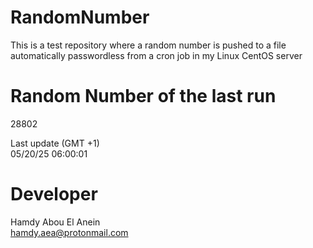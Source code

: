 # RandomNumber    
This is a test repository where a random number is pushed to a file automatically passwordless from a cron job in my Linux CentOS server    
# Random Number of the last run   
28802
      
Last update (GMT +1)    
05/20/25 06:00:01
# Developer    
Hamdy Abou El Anein   
hamdy.aea@protonmail.com
